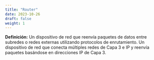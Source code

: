 ```yaml
---
title: "Router"
date: 2023-10-26
draft: false
weight: 1
---
```


**Definición:** Un dispositivo de red que reenvía paquetes de datos entre subredes o redes externas utilizando protocolos de enrutamiento. Un dispositivo de red que conecta múltiples redes de Capa 3 e IP y reenvía paquetes basándose en direcciones IP de Capa 3.
